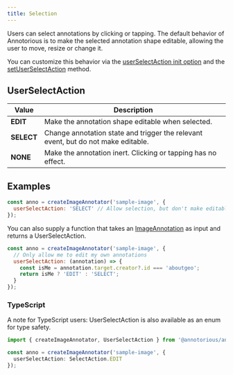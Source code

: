 ```yaml
---
title: Selection
---
```


Users can select annotations by clicking or tapping. The default behavior of Annotorious is to 
make the selected annotation shape editable, allowing the user to move, resize or change it.

You can customize this behavior via the [userSelectAction init option](/api-reference/image-annotator/#init-options) and
the [setUserSelectAction](/api-reference/image-annotator/#setuserselectaction) method. 

## UserSelectAction

| Value      | Description                                                                       |
|------------|-----------------------------------------------------------------------------------|
| __EDIT__   | Make the annotation shape editable when selected.                                 |
| __SELECT__ | Change annotation state and trigger the relevant event, but do not make editable. |
| __NONE__   | Make the annotation inert. Clicking or tapping has no effect.                     |

## Examples

```js
const anno = createImageAnnotator('sample-image', {
  userSelectAction: 'SELECT' // Allow selection, but don't make editable
});
```

You can also supply a function that takes an [ImageAnnotation](/api-reference/image-annotation) as input
and returns a UserSelectAction.

```js
const anno = createImageAnnotator('sample-image', {
  // Only allow me to edit my own annotations
  userSelectAction: (annotation) => {
    const isMe = annotation.target.creator?.id === 'aboutgeo';
    return isMe ? 'EDIT' : 'SELECT';
  } 
});
```

### TypeScript

A note for TypeScript users: UserSelectAction is also available as an enum for type safety.

```ts
import { createImageAnnotator, UserSelectAction } from '@annotorious/annotorious';

const anno = createImageAnnotator('sample-image', {
  userSelectAction: SelectAction.EDIT
});
```
